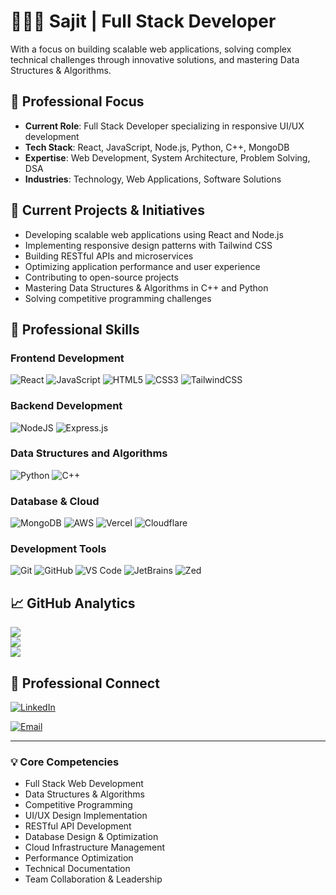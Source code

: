 # 👨🏽‍💻 Sajit | Full Stack Developer

With a focus on building scalable web applications, solving complex technical challenges through innovative solutions, and mastering Data Structures & Algorithms.

## 🔭 Professional Focus

- **Current Role**: Full Stack Developer specializing in responsive UI/UX development
- **Tech Stack**: React, JavaScript, Node.js, Python, C++, MongoDB
- **Expertise**: Web Development, System Architecture, Problem Solving, DSA
- **Industries**: Technology, Web Applications, Software Solutions

## 🚀 Current Projects & Initiatives

- Developing scalable web applications using React and Node.js
- Implementing responsive design patterns with Tailwind CSS
- Building RESTful APIs and microservices
- Optimizing application performance and user experience
- Contributing to open-source projects
- Mastering Data Structures & Algorithms in C++ and Python
- Solving competitive programming challenges

## 💼 Professional Skills

### Frontend Development
![React](https://img.shields.io/badge/react-%2320232a.svg?style=for-the-badge&logo=react&logoColor=%2361DAFB)
![JavaScript](https://img.shields.io/badge/javascript-%23323330.svg?style=for-the-badge&logo=javascript&logoColor=%23F7DF1E)
![HTML5](https://img.shields.io/badge/html5-%23E34F26.svg?style=for-the-badge&logo=html5&logoColor=white)
![CSS3](https://img.shields.io/badge/css3-%231572B6.svg?style=for-the-badge&logo=css3&logoColor=white)
![TailwindCSS](https://img.shields.io/badge/tailwindcss-%2338B2AC.svg?style=for-the-badge&logo=tailwind-css&logoColor=white)

### Backend Development
![NodeJS](https://img.shields.io/badge/node.js-6DA55F?style=for-the-badge&logo=node.js&logoColor=white)
![Express.js](https://img.shields.io/badge/express.js-%23404d59.svg?style=for-the-badge&logo=express&logoColor=%2361DAFB)

### Data Structures and Algorithms
![Python](https://img.shields.io/badge/python-3670A0?style=for-the-badge&logo=python&logoColor=ffdd54)
![C++](https://img.shields.io/badge/c++-%2300599C.svg?style=for-the-badge&logo=c%2B%2B&logoColor=white)

### Database & Cloud
![MongoDB](https://img.shields.io/badge/MongoDB-%234ea94b.svg?style=for-the-badge&logo=mongodb&logoColor=white)
![AWS](https://img.shields.io/badge/AWS-%23FF9900.svg?style=for-the-badge&logo=amazon-aws&logoColor=white)
![Vercel](https://img.shields.io/badge/vercel-%23000000.svg?style=for-the-badge&logo=vercel&logoColor=white)
![Cloudflare](https://img.shields.io/badge/Cloudflare-F38020?style=for-the-badge&logo=Cloudflare&logoColor=white)

### Development Tools
![Git](https://img.shields.io/badge/git-%23F05033.svg?style=for-the-badge&logo=git&logoColor=white)
![GitHub](https://img.shields.io/badge/github-%23121011.svg?style=for-the-badge&logo=github&logoColor=white)
![VS Code](https://img.shields.io/badge/Visual%20Studio%20Code-0078d7.svg?style=for-the-badge&logo=visual-studio-code&logoColor=white)
![JetBrains](https://img.shields.io/badge/JetBrains-000000.svg?style=for-the-badge&logo=JetBrains&logoColor=white)
![Zed](https://img.shields.io/badge/Zed-4A154B?style=for-the-badge&logo=zed&logoColor=white)

## 📈 GitHub Analytics

![](https://github-readme-stats.vercel.app/api?username=phantom-userrr&theme=react&hide_border=true&include_all_commits=true&count_private=true)<br/>
![](https://github-readme-streak-stats.herokuapp.com/?user=phantom-userrr&theme=react&hide_border=true)<br/>
![](https://github-readme-stats.vercel.app/api/top-langs/?username=phantom-userrr&theme=react&hide_border=true&include_all_commits=true&count_private=true&layout=compact)

## 🤝 Professional Connect

[![LinkedIn](https://img.shields.io/badge/LinkedIn-%230077B5.svg?logo=linkedin&logoColor=white)](https://linkedin.com/in/heysajit)
<!--- [![Portfolio](https://img.shields.io/badge/Portfolio-%23000000.svg?style=flat&logo=firefox&logoColor=#FF7139)](https://yourportfolio.com) --->
[![Email](https://img.shields.io/badge/Email-D14836?style=flat&logo=gmail&logoColor=white)](mailto:sajit.m@kalvium.community)

---

### 💡 Core Competencies
- Full Stack Web Development
- Data Structures & Algorithms
- Competitive Programming
- UI/UX Design Implementation
- RESTful API Development
- Database Design & Optimization
- Cloud Infrastructure Management
- Performance Optimization
- Technical Documentation
- Team Collaboration & Leadership
